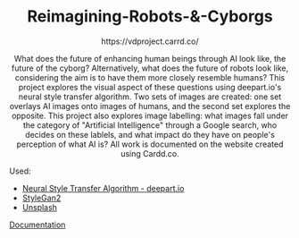 # <div align="center"> Reimagining-Robots-&-Cyborgs </div>
<div align="center"> https://vdproject.carrd.co/ 

What does the future of enhancing human beings through AI look like, the future of the cyborg? Alternatively, what does the future of robots look like, considering the aim is to have them more closely resemble humans? This project explores the visual aspect of these questions using deepart.io's neural style transfer algorithm. Two sets of images are created: one set overlays AI images onto images of humans, and the second set explores the opposite. This project also explores image labelling: what images fall under the category of "Artificial Intelligence" through a Google search, who decides on these lablels, and what impact do they have on people's perception of what AI is? All work is documented on the website created using Cardd.co. </div>

Used:
- [Neural Style Transfer Algorithm - deepart.io](https://deepart.io/)   
- [StyleGan2](https://github.com/NVlabs/stylegan2)
- [Unsplash](https://unsplash.com/)

[Documentation](https://docs.google.com/document/d/1pDRqSWqblteE3h9-fjGni2GMQzmd_t7jgIAPsIK9_JU/edit?usp=sharing)   
